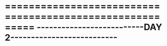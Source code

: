=========================================================
--------------------------DAY 2--------------------------
=========================================================
